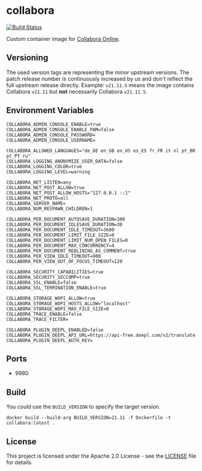 # collabora

[![Build Status](https://drone.owncloud.com/api/badges/owncloud-ops/collabora/status.svg)](https://drone.owncloud.com/owncloud-ops/collabora)

Custom container image for [Collabora Online](https://www.collaboraoffice.com/de/collabora-online/).

## Versioning

The used version tags are representing the minor upstream versions. The patch release number is continuously increased by us and don't reflect the full upstream release directly. Example: `v21.11.5` means the image contains Collabora `v21.11` but **not** necessarily Collabora `v21.11.5`.

## Environment Variables

```Shell
COLLABORA_ADMIN_CONSOLE_ENABLE=true
COLLABORA_ADMIN_CONSOLE_ENABLE_PAM=false
COLLABORA_ADMIN_CONSOLE_PASSWORD=
COLLABORA_ADMIN_CONSOLE_USERNAME=

COLLABORA_ALLOWED_LANGUAGES="de_DE en_GB en_US es_ES fr_FR it nl pt_BR pt_PT ru"
COLLABORA_LOGGING_ANONYMIZE_USER_DATA=false
COLLABORA_LOGGING_COLOR=true
COLLABORA_LOGGING_LEVEL=warning

COLLABORA_NET_LISTEN=any
COLLABORA_NET_POST_ALLOW=true
COLLABORA_NET_POST_ALLOW_HOSTS="127.0.0.1 ::1"
COLLABORA_NET_PROTO=all
COLLABORA_SERVER_NAME=
COLLABORA_NUM_RESPAWN_CHILDREN=1

COLLABORA_PER_DOCUMENT_AUTOSAVE_DURATION=300
COLLABORA_PER_DOCUMENT_IDLESAVE_DURATION=30
COLLABORA_PER_DOCUMENT_IDLE_TIMEOUT=3600
COLLABORA_PER_DOCUMENT_LIMIT_FILE_SIZE=0
COLLABORA_PER_DOCUMENT_LIMIT_NUM_OPEN_FILES=0
COLLABORA_PER_DOCUMENT_MAX_CONCURRENCY=4
COLLABORA_PER_DOCUMENT_REDLINING_AS_COMMENT=true
COLLABORA_PER_VIEW_IDLE_TIMEOUT=900
COLLABORA_PER_VIEW_OUT_OF_FOCUS_TIMEOUT=120

COLLABORA_SECURITY_CAPABILITIES=true
COLLABORA_SECURITY_SECCOMP=true
COLLABORA_SSL_ENABLE=false
COLLABORA_SSL_TERMINATION_ENABLE=true

COLLABORA_STORAGE_WOPI_ALLOW=true
COLLABORA_STORAGE_WOPI_HOSTS_ALLOW="localhost"
COLLABORA_STORAGE_WOPI_MAX_FILE_SIZE=0
COLLABORA_TRACE_ENABLE=false
COLLABORA_TRACE_FILTER=

COLLABORA_PLUGIN_DEEPL_ENABLED=false
COLLABORA_PLUGIN_DEEPL_API_URL=https://api-free.deepl.com/v2/translate
COLLABORA_PLUGIN_DEEPL_AUTH_KEY=
```

## Ports

- 9980

## Build

You could use the `BUILD_VERSION` to specify the target version.

```Shell
docker build --build-arg BUILD_VERSION=21.11 -f Dockerfile -t collabora:latest .
```

## License

This project is licensed under the Apache 2.0 License - see the [LICENSE](https://github.com/owncloud-ops/collabora/blob/main/LICENSE) file for details.

